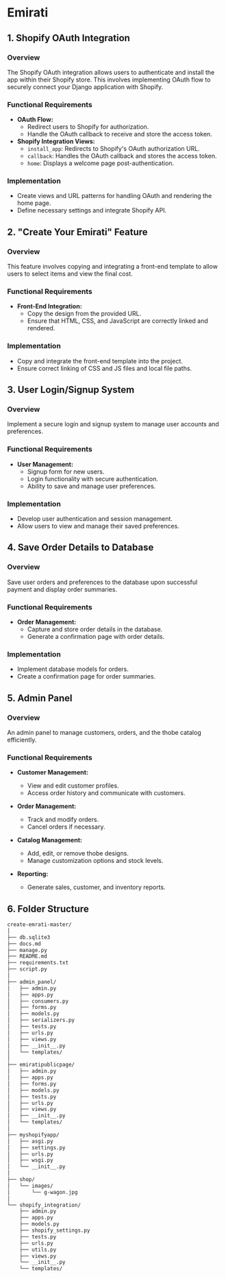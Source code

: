 # Emirati

## 1. Shopify OAuth Integration

### Overview
The Shopify OAuth integration allows users to authenticate and install the app within their Shopify store. This involves implementing OAuth flow to securely connect your Django application with Shopify.

### Functional Requirements
- **OAuth Flow:** 
  - Redirect users to Shopify for authorization.
  - Handle the OAuth callback to receive and store the access token.
- **Shopify Integration Views:**
  - `install_app`: Redirects to Shopify's OAuth authorization URL.
  - `callback`: Handles the OAuth callback and stores the access token.
  - `home`: Displays a welcome page post-authentication.

### Implementation
- Create views and URL patterns for handling OAuth and rendering the home page.
- Define necessary settings and integrate Shopify API.

## 2. "Create Your Emirati" Feature

### Overview
This feature involves copying and integrating a front-end template to allow users to select items and view the final cost. 

### Functional Requirements
- **Front-End Integration:**
  - Copy the design from the provided URL.
  - Ensure that HTML, CSS, and JavaScript are correctly linked and rendered.

### Implementation
- Copy and integrate the front-end template into the project.
- Ensure correct linking of CSS and JS files and local file paths.

## 3. User Login/Signup System

### Overview
Implement a secure login and signup system to manage user accounts and preferences.

### Functional Requirements
- **User Management:**
  - Signup form for new users.
  - Login functionality with secure authentication.
  - Ability to save and manage user preferences.

### Implementation
- Develop user authentication and session management.
- Allow users to view and manage their saved preferences.

## 4. Save Order Details to Database

### Overview
Save user orders and preferences to the database upon successful payment and display order summaries.

### Functional Requirements
- **Order Management:**
  - Capture and store order details in the database.
  - Generate a confirmation page with order details.

### Implementation
- Implement database models for orders.
- Create a confirmation page for order summaries.

## 5. Admin Panel

### Overview
An admin panel to manage customers, orders, and the thobe catalog efficiently.

### Functional Requirements
- **Customer Management:**
  - View and edit customer profiles.
  - Access order history and communicate with customers.

- **Order Management:**
  - Track and modify orders.
  - Cancel orders if necessary.

- **Catalog Management:**
  - Add, edit, or remove thobe designs.
  - Manage customization options and stock levels.

- **Reporting:**
  - Generate sales, customer, and inventory reports.

## 6. Folder Structure

```bash
create-emrati-master/
│
├── db.sqlite3      
├── docs.md
├── manage.py       
├── README.md       
├── requirements.txt
├── script.py       
│
├── admin_panel/    
│   ├── admin.py    
│   ├── apps.py     
│   ├── consumers.py
│   ├── forms.py    
│   ├── models.py   
│   ├── serializers.py
│   ├── tests.py
│   ├── urls.py
│   ├── views.py
│   ├── __init__.py
│   └── templates/
│
├── emiratipublicpage/
│   ├── admin.py
│   ├── apps.py
│   ├── forms.py
│   ├── models.py
│   ├── tests.py
│   ├── urls.py
│   ├── views.py
│   ├── __init__.py
│   └── templates/
│
├── myshopifyapp/
│   ├── asgi.py
│   ├── settings.py
│   ├── urls.py
│   ├── wsgi.py
│   └── __init__.py
│
├── shop/
│   └── images/
│       └── g-wagon.jpg
│
└── shopify_integration/
    ├── admin.py
    ├── apps.py
    ├── models.py
    ├── shopify_settings.py
    ├── tests.py
    ├── urls.py
    ├── utils.py
    ├── views.py
    └── __init__.py
    └── templates/
